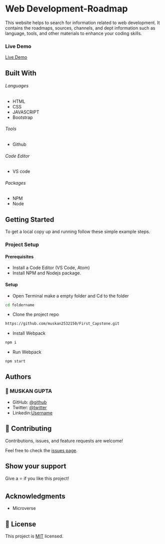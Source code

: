# Web Development-Roadmap

This website helps to search for information related to web development. It contains the roadmaps, sources, channels, and dept information such as language, tools, and other materials to enhance your coding skills.

 ### Live Demo
 [Live Demo](https://muskan2532150.github.io/Web-Development-Roadmap/)

## Built With

###### Languages 
- HTML
- CSS
- JAVASCRIPT
- Bootstrap

###### Tools  
- Github

###### Code Editor
- VS code

###### Packages 
- NPM
- Node

## Getting Started

To get a local copy up and running follow these simple example steps.

### Project Setup

#### Prerequisites
- Install a Code Editor (VS Code, Atom)
- Install NPM and Nodejs package.

#### Setup
- Open Terminal make a empty folder and Cd to the folder
 ```bash  
 cd foldername
 ```
- Clone the project repo
```bash 
https://github.com/muskan2532150/First_Capstone.git
```
- Install Webpack 
```bash
npm i
```
- Run Webpack
```bash
npm start
```

## Authors

### 👤 MUSKAN GUPTA
- GitHub: [@github](https://github.com/muskan2532150)
- Twitter: [@twitter](muskan2532150)
- Linkedin:[Username](https://www.linkedin.com/in/muskan-gupt/)

## 🤝 Contributing

Contributions, issues, and feature requests are welcome!

Feel free to check the [issues page](../../issues/).

## Show your support

Give a ⭐️ if you like this project!

## Acknowledgments

- Microverse

## 📝 License

This project is [MIT](./MIT.md) licensed.
